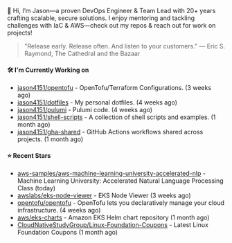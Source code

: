 👋 Hi, I’m Jason—a proven DevOps Engineer & Team Lead with 20+ years crafting scalable, secure solutions. I enjoy mentoring and tackling challenges with IaC & AWS—check out my repos & reach out for work on projects!

> "Release early. Release often. And listen to your customers." — Eric S. Raymond, The Cathedral and the Bazaar

#### 🛠️ I'm Currently Working on

- [jason4151/opentofu](https://github.com/jason4151/opentofu) - OpenTofu/Terraform Configurations. (3 weeks ago)
- [jason4151/dotfiles](https://github.com/jason4151/dotfiles) - My personal dotfiles. (4 weeks ago)
- [jason4151/pulumi](https://github.com/jason4151/pulumi) - Pulumi code. (4 weeks ago)
- [jason4151/shell-scripts](https://github.com/jason4151/shell-scripts) - A collection of shell scripts and examples. (1 month ago)
- [jason4151/gha-shared](https://github.com/jason4151/gha-shared) - GitHub Actions workflows shared across projects. (1 month ago)

#### ⭐ Recent Stars

- [aws-samples/aws-machine-learning-university-accelerated-nlp](https://github.com/aws-samples/aws-machine-learning-university-accelerated-nlp) - Machine Learning University: Accelerated Natural Language Processing Class (today)
- [awslabs/eks-node-viewer](https://github.com/awslabs/eks-node-viewer) - EKS Node Viewer (3 weeks ago)
- [opentofu/opentofu](https://github.com/opentofu/opentofu) - OpenTofu lets you declaratively manage your cloud infrastructure. (4 weeks ago)
- [aws/eks-charts](https://github.com/aws/eks-charts) - Amazon EKS Helm chart repository (1 month ago)
- [CloudNativeStudyGroup/Linux-Foundation-Coupons](https://github.com/CloudNativeStudyGroup/Linux-Foundation-Coupons) - Latest Linux Foundation Coupons (1 month ago)